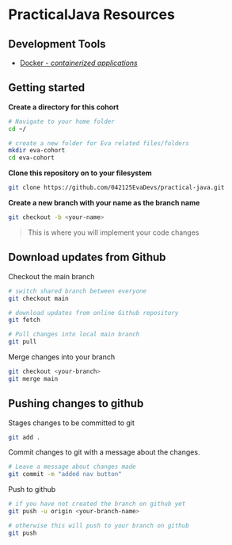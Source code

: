 # PracticalJava Resources

## Development Tools
- [Docker - _containerized applications_](https://www.docker.com/products/docker-desktop/)

## Getting started

**Create a directory for this cohort**

```bash
# Navigate to your home folder
cd ~/

# create a new folder for Eva related files/folders
mkdir eva-cohort
cd eva-cohort
```

**Clone this repository on to your filesystem**

```bash
git clone https://github.com/042125EvaDevs/practical-java.git
```

**Create a new branch with your name as the branch name**
```bash
git checkout -b <your-name>
```
> This is where you will implement your code changes



## Download updates from Github

Checkout the main branch
```bash
# switch shared branch between everyone
git checkout main

# download updates from online Github repository
git fetch

# Pull changes into local main branch
git pull
```

Merge changes into your branch
```bash
git checkout <your-branch>
git merge main
```

## Pushing changes to github

Stages changes to be committed to git

```bash
git add .
```

Commit changes to git with a message about the changes.
```bash
# Leave a message about changes made
git commit -m "added nav button"
```

Push to github
```bash
# if you have not created the branch on github yet
git push -u origin <your-branch-name>

# otherwise this will push to your branch on github
git push
```
